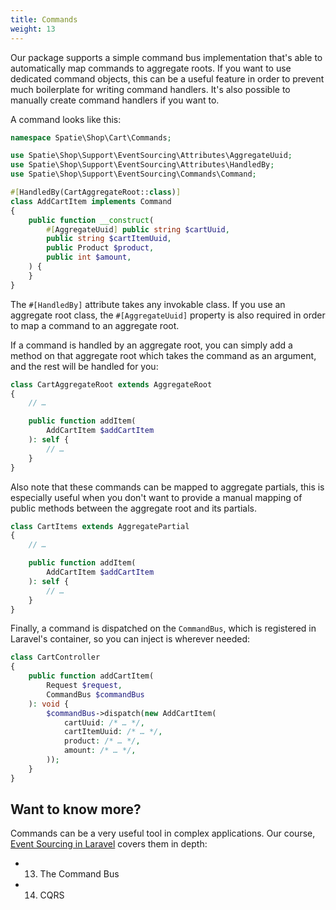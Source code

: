 ```yaml
---
title: Commands
weight: 13
---
```


Our package supports a simple command bus implementation that's able to automatically map commands to aggregate roots. If you want to use dedicated command objects, this can be a useful feature in order to prevent much boilerplate for writing command handlers. It's also possible to manually create command handlers if you want to.

A command looks like this:

```php
namespace Spatie\Shop\Cart\Commands;

use Spatie\Shop\Support\EventSourcing\Attributes\AggregateUuid;
use Spatie\Shop\Support\EventSourcing\Attributes\HandledBy;
use Spatie\Shop\Support\EventSourcing\Commands\Command;

#[HandledBy(CartAggregateRoot::class)]
class AddCartItem implements Command
{
    public function __construct(
        #[AggregateUuid] public string $cartUuid,
        public string $cartItemUuid,
        public Product $product,
        public int $amount,
    ) {
    }
}
```

The `#[HandledBy]` attribute takes any invokable class. If you use an aggregate root class, the `#[AggregateUuid]` property is also required in order to map a command to an aggregate root.

If a command is handled by an aggregate root, you can simply add a method on that aggregate root which takes the command as an argument, and the rest will be handled for you:

```php
class CartAggregateRoot extends AggregateRoot
{
    // …

    public function addItem(
        AddCartItem $addCartItem
    ): self {
        // …
    }
}
```

Also note that these commands can be mapped to aggregate partials, this is especially useful when you don't want to provide a manual mapping of public methods between the aggregate root and its partials.

```php
class CartItems extends AggregatePartial
{
    // …

    public function addItem(
        AddCartItem $addCartItem
    ): self {
        // …
    }
}
```

Finally, a command is dispatched on the `CommandBus`, which is registered in Laravel's container, so you can inject is wherever needed:

```php
class CartController
{
    public function addCartItem(
        Request $request,
        CommandBus $commandBus
    ): void {
        $commandBus->dispatch(new AddCartItem(
            cartUuid: /* … */,
            cartItemUuid: /* … */,
            product: /* … */,
            amount: /* … */,
        ));
    }
}
```

## Want to know more?

Commands can be a very useful tool in complex applications. Our course, [Event Sourcing in Laravel](https://event-sourcing-laravel.com/) covers them in depth:

- 13. The Command Bus
- 14. CQRS
